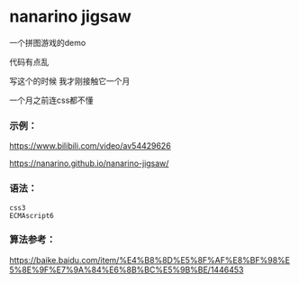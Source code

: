 # nanarino jigsaw
一个拼图游戏的demo

代码有点乱

写这个的时候 我才刚接触它一个月

一个月之前连css都不懂



### 示例：

<https://www.bilibili.com/video/av54429626>

<https://nanarino.github.io/nanarino-jigsaw/>


### 语法：

```
css3
ECMAscript6
```



### 算法参考：

<https://baike.baidu.com/item/%E4%B8%8D%E5%8F%AF%E8%BF%98%E5%8E%9F%E7%9A%84%E6%8B%BC%E5%9B%BE/1446453>

